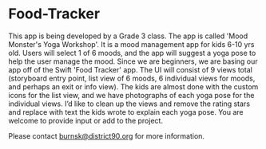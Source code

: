 # Food-Tracker
This app is being developed by a Grade 3 class. The app is called 'Mood Monster's Yoga Workshop'.  It is a mood management app for kids 6-10 yrs old.  Users will select 1 of 6 moods, and the app will suggest a yoga pose to help the user manage the mood.  Since we are beginners, we are basing our app off of the Swift 'Food Tracker' app.  The UI will consist of 9 views total (storyboard entry point, list view of 6 moods, 6 individual views for moods, and perhaps an exit or info view).  The kids are almost done with the custom icons for the list view, and we have photographs of each yoga pose for the individual views.  I’d like to clean up the views and remove the rating stars and replace with text the kids wrote to explain each yoga pose.  You are welcome to provide input or add to the project.  


Please contact burnsk@district90.org for more information.
